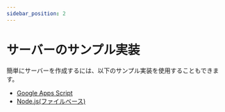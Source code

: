 ```yaml
---
sidebar_position: 2
---
```


# サーバーのサンプル実装
簡単にサーバーを作成するには、以下のサンプル実装を使用することもできます。

- [Google Apps Script](https://github.com/mtripg6666tdr/Discord-SimpleMusicBot/blob/master/util/exampleDbServer/gas/exampleDbServer.gs)
- [Node.js(ファイルベース)](https://github.com/mtripg6666tdr/Discord-SimpleMusicBot/blob/master/util/exampleDbServer/node)